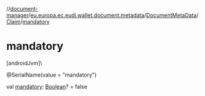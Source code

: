 //[document-manager](../../../../index.md)/[eu.europa.ec.eudi.wallet.document.metadata](../../index.md)/[DocumentMetaData](../index.md)/[Claim](index.md)/[mandatory](mandatory.md)

# mandatory

[androidJvm]\

@SerialName(value = &quot;mandatory&quot;)

val [mandatory](mandatory.md): [Boolean](https://kotlinlang.org/api/latest/jvm/stdlib/kotlin-stdlib/kotlin/-boolean/index.html)? = false
